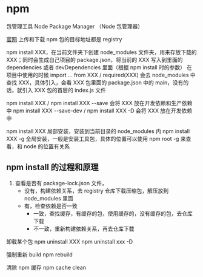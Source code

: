 # npm 
包管理工具
Node Package Manager （Node 包管理器）

[官网](https://www.npmjs.org/)
上传和下载 npm 包的目标地址都是 registry

npm install XXX，在当前文件夹下创建 node_modules 文件夹，用来存放下载的 XXX；同时会生成自己项目的 package.json，将当前的 XXX 写入到里面的 dependencies 或者 devDependencies 里面（根据 npm install 时的参数）
在项目中使用的时候 import ... from XXX / required(XXX) 会去 node_modules 中查找 XXX，具体引入，会看 XXX 包里面的 package.json 中的 main，没有的话，就引入 XXX 包的首层的 index.js 文件

npm install XXX / npm install XXX --save 会将 XXX 放在开发依赖和生产依赖中
npm install XXX --save-dev / npm install XXX -D 会将 XXX 放在开发依赖中

npm install XXX 局部安装，安装到当前目录的 node_modules 内
npm install XXX -g 全局安装，一般是安装工具包，具体的位置可以使用 npm root -g 来查看，和 node 的位置有关系

## npm install 的过程和原理
1. 查看是否有 package-lock.json 文件，
   + 没有，构建依赖关系，去 registry 仓库下载压缩包，解压放到 node_modules 里面
   + 有，检查依赖是否一致
      + 一致，查找缓存，有缓存的包，使用缓存的，没有缓存的包，去仓库下载
      + 不一致，重新构建依赖关系，再去仓库下载


卸载某个包
npm uninstall XXX
npm uninstall xxx -D

强制重新 build 
npm rebuild

清除 npm 缓存
npm cache clean